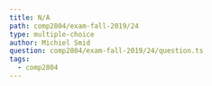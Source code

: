 ```yaml
---
title: N/A
path: comp2804/exam-fall-2019/24
type: multiple-choice
author: Michiel Smid
question: comp2804/exam-fall-2019/24/question.ts
tags:
  - comp2804
---
```

